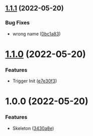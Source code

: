 ## [1.1.1](https://github.com/sasakiassociates/speckle-unity-converters/compare/v1.1.0...v1.1.1) (2022-05-20)


### Bug Fixes

* wrong name ([0bc1a83](https://github.com/sasakiassociates/speckle-unity-converters/commit/0bc1a83299e60a746c23e898fb1d4a5c8827b50a))

# [1.1.0](https://github.com/sasakiassociates/speckle-unity-converters/compare/v1.0.0...v1.1.0) (2022-05-20)


### Features

* Trigger Init ([e7e30f3](https://github.com/sasakiassociates/speckle-unity-converters/commit/e7e30f33c6045ef6de10dd811fb5955e0a68483a))

# 1.0.0 (2022-05-20)


### Features

* Skeleton ([3430a8e](https://github.com/sasakiassociates/speckle-unity-converters/commit/3430a8ea86f312c1e75540c3b9a2d2b835f3305d))
